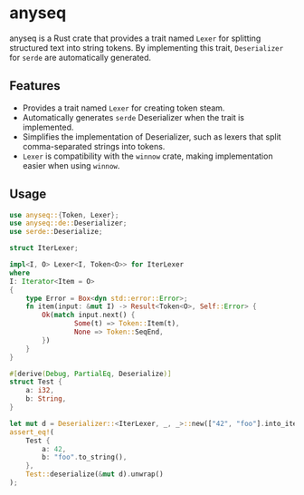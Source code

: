 # anyseq

anyseq is a Rust crate that provides a trait named `Lexer` for splitting structured text into string tokens.
By implementing this trait, `Deserializer` for `serde` are automatically generated.

## Features

- Provides a trait named `Lexer` for creating token steam.
- Automatically generates `serde` Deserializer when the trait is implemented.
- Simplifies the implementation of Deserializer, such as lexers that split comma-separated strings into tokens.
- `Lexer` is compatibility with the `winnow` crate, making implementation easier when using `winnow`.

## Usage

```rust
use anyseq::{Token, Lexer};
use anyseq::de::Deserializer;
use serde::Deserialize;

struct IterLexer;

impl<I, O> Lexer<I, Token<O>> for IterLexer 
where
I: Iterator<Item = O>
{
    type Error = Box<dyn std::error::Error>;
    fn item(input: &mut I) -> Result<Token<O>, Self::Error> {
        Ok(match input.next() {
                Some(t) => Token::Item(t),
                None => Token::SeqEnd,
        })
    }
}

#[derive(Debug, PartialEq, Deserialize)]
struct Test {
    a: i32,
    b: String,
}

let mut d = Deserializer::<IterLexer, _, _>::new(["42", "foo"].into_iter());
assert_eq!(
    Test {
        a: 42,
        b: "foo".to_string(),
    },
    Test::deserialize(&mut d).unwrap()
);
```
